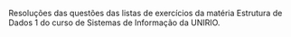 Resoluções das questões das listas de exercícios da matéria Estrutura de Dados 1 do curso de Sistemas de Informação da UNIRIO.
